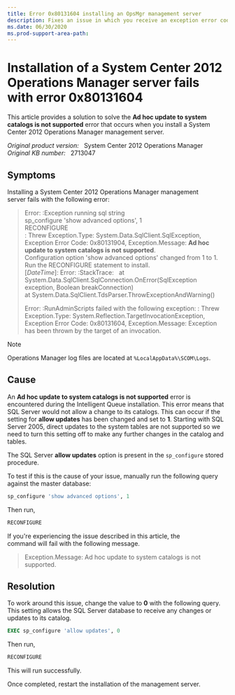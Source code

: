```yaml
---
title: Error 0x80131604 installing an OpsMgr management server
description: Fixes an issue in which you receive an exception error code 0x80131604 during the installation of a System Center 2012 Operations Manager server.
ms.date: 06/30/2020
ms.prod-support-area-path: 
---
```

# Installation of a System Center 2012 Operations Manager server fails with error 0x80131604

This article provides a solution to solve the **Ad hoc update to system catalogs is not supported** error that occurs when you install a System Center 2012 Operations Manager management server.

_Original product version:_ &nbsp; System Center 2012 Operations Manager  
_Original KB number:_ &nbsp; 2713047

## Symptoms

Installing a System Center 2012 Operations Manager management server fails with the following error:

> Error: :Exception running sql string  
> sp_configure 'show advanced options', 1  
> RECONFIGURE  
> : Threw Exception.Type: System.Data.SqlClient.SqlException, Exception Error Code: 0x80131904, Exception.Message: **Ad hoc update to system catalogs is not supported**.  
> Configuration option 'show advanced options' changed from 1 to 1. Run the RECONFIGURE statement to install.  
> [*DateTime*]: Error: :StackTrace:   at System.Data.SqlClient.SqlConnection.OnError(SqlException exception, Boolean breakConnection)  
> at System.Data.SqlClient.TdsParser.ThrowExceptionAndWarning()
>
> Error: :RunAdminScripts failed with the following exception: : Threw Exception.Type: System.Reflection.TargetInvocationException, Exception Error Code: 0x80131604, Exception.Message: Exception has been thrown by the target of an invocation.

> [!NOTE]
> Operations Manager log files are located at `%LocalAppData%\SCOM\Logs`.

## Cause

An **Ad hoc update to system catalogs is not supported** error is encountered during the Intelligent Queue installation. This error means that SQL Server would not allow a change to its catalogs. This can occur if the setting for **allow updates** has been changed and set to **1**. Starting with SQL Server 2005, direct updates to the system tables are not supported so we need to turn this setting off to make any further changes in the catalog and tables.

The SQL Server **allow updates** option is present in the `sp_configure` stored procedure.

To test if this is the cause of your issue, manually run the following query against the master database:

```sql
sp_configure 'show advanced options', 1
```

Then run,

```sql
RECONFIGURE
```

If you're experiencing the issue described in this article, the command will fail with the following message.

> Exception.Message: Ad hoc update to system catalogs is not supported.

## Resolution

To work around this issue, change the value to **0** with the following query. This setting allows the SQL Server database to receive any changes or updates to its catalog.

```sql
EXEC sp_configure 'allow updates', 0
```

Then run,

```sql
RECONFIGURE
```

This will run successfully.

Once completed, restart the installation of the management server.

